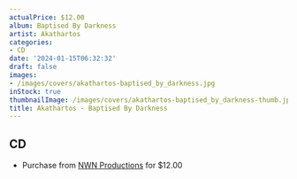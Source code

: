 ```yaml
---
actualPrice: $12.00
album: Baptised By Darkness
artist: Akathartos
categories:
- CD
date: '2024-01-15T06:32:32'
draft: false
images:
- /images/covers/akathartos-baptised_by_darkness.jpg
inStock: true
thumbnailImage: /images/covers/akathartos-baptised_by_darkness-thumb.jpg
title: Akathartos - Baptised By Darkness
---
```


## CD
* Purchase from [NWN Productions](http://shop.nwnprod.com/index.php?route=product/product&path=93&product_id=45459&sort=pd.name&order=ASC) for $12.00
